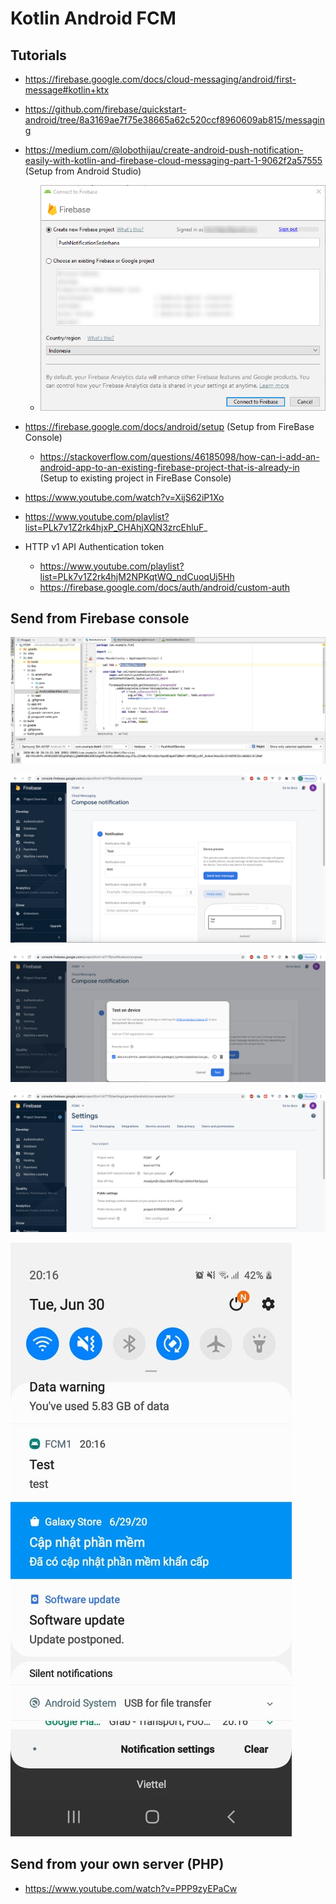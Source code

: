 # Kotlin Android FCM

## Tutorials

- https://firebase.google.com/docs/cloud-messaging/android/first-message#kotlin+ktx
- https://github.com/firebase/quickstart-android/tree/8a3169ae7f75e38665a62c520ccf8960609ab815/messaging
- https://medium.com/@lobothijau/create-android-push-notification-easily-with-kotlin-and-firebase-cloud-messaging-part-1-9062f2a57555 (Setup from Android Studio)
    - ![](https://raw.githubusercontent.com/Ruslan-Aliyev/Kotlin_Android_FCM/master/Illustrations/to_existing_fb_proj_from_as.png)
- https://firebase.google.com/docs/android/setup (Setup from FireBase Console)
    - https://stackoverflow.com/questions/46185098/how-can-i-add-an-android-app-to-an-existing-firebase-project-that-is-already-in (Setup to existing project in FireBase Console)
- https://www.youtube.com/watch?v=XijS62iP1Xo
- https://www.youtube.com/playlist?list=PLk7v1Z2rk4hjxP_CHAhjXQN3zrcEhluF_

- HTTP v1 API Authentication token
    - https://www.youtube.com/playlist?list=PLk7v1Z2rk4hjM2NPKqtWQ_ndCuoqUj5Hh
    - https://firebase.google.com/docs/auth/android/custom-auth

## Send from Firebase console

![](https://raw.githubusercontent.com/Ruslan-Aliyev/Kotlin_Android_FCM/master/Illustrations/Token.png)

![](https://raw.githubusercontent.com/Ruslan-Aliyev/Kotlin_Android_FCM/master/Illustrations/From_FCM_Console_1.png)

![](https://raw.githubusercontent.com/Ruslan-Aliyev/Kotlin_Android_FCM/master/Illustrations/From_FCM_Console_2.png)

![](https://raw.githubusercontent.com/Ruslan-Aliyev/Kotlin_Android_FCM/master/Illustrations/FCM_Console.png)

![](https://raw.githubusercontent.com/Ruslan-Aliyev/Kotlin_Android_FCM/master/Illustrations/FCM.jpg)

## Send from your own server (PHP)

- https://www.youtube.com/watch?v=PPP9zyEPaCw
